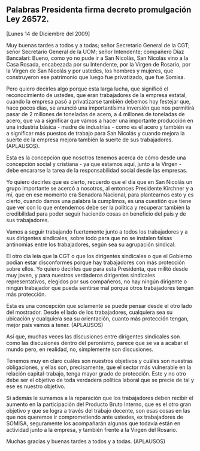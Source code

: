 Palabras Presidenta firma decreto promulgación Ley 26572.
---------------------------------------------------------

[Lunes 14 de Diciembre del 2009]

Muy buenas tardes a todos y a todas; señor Secretario General de la CGT;
señor Secretario General de la UOM; señor Intendente; compañero Díaz
Bancalari: Bueno, como yo no pude ir a San Nicolás, San Nicolás vino a
la Casa Rosada, encabezada por su Intendente, por la Virgen de Rosario,
por la Virgen de San Nicolás y por ustedes, los hombres y mujeres, que
construyeron ese patrimonio que luego fue privatizado, que fue Somisa.

Pero quiero decirles algo porque esta larga lucha, que significó el
reconocimiento de ustedes, que eran trabajadores de la empresa estatal,
cuando la empresa pasó a privatizarse tambièn debemos hoy festejar que,
hace pocos días, se anunció una importantísima inversión que nos
permitirá pasar de 2 millones de toneladas de acero, a 4 millones de
toneladas de acero, que va a significar que vamos a hacer una importante
producción en una industria básica - madre de industrias - como es el
acero y también va a significar más puestos de trabajo para San Nicolás
y cuando mejora la suerte de la empresa mejora también la suerte de sus
trabajadores. (APLAUSOS).

Esta es la concepción que nosotros tenemos acerca de cómo desde una
concepción social y cristiana - ya que estamos aquí, junto a la Virgen -
debe encararse la tarea de la responsabilidad social desde las empresas.

Yo quiero decirles que es cierto, recuerdo que el día que en San Nicolás
un grupo importante se acercó a nosotros, al entonces Presidente
Kirchner y a mí, que en ese momento era Senadora Nacional, para
plantearnos esto y es cierto, cuando damos una palabra la cumplimos, es
una cuestión que tiene que ver con lo que entendemos debe ser la
política y recuperar también la credibilidad para poder seguir haciendo
cosas en beneficio del país y de sus trabajadores. 

Vamos a seguir trabajando fuertemente junto a todos los trabajadores y a
sus dirigentes sindicales, sobre todo para que no se instalen falsas
antinomias entre los trabajadores, según sea su agrupación sindical.

El otro día leía que la CGT o que los dirigentes sindicales o que el
Gobierno podían estar disconformes porque hay trabajadores con más
protección sobre ellos. Yo quiero decirles que para esta Presidenta, que
militó desde muy joven, y para nuestros verdaderos dirigentes sindicales
representativos, elegidos por sus compañeros, no hay ningún dirigente o
ningún trabajador que pueda sentirse mal porque otros trabajadores
tengan más protección.

Esta es una concepción que solamente se puede pensar desde el otro lado
del mostrador. Desde el lado de los trabajadores, cualquiera sea su
ubicación y cualquiera sea su orientación, cuanto más protección tengan,
mejor país vamos a tener. (APLAUSOS)

Así que, muchas veces las discusiones entre dirigentes sindicales son
como las discusiones dentro del peronismo, parece que se va a acabar el
mundo pero, en realidad, no, simplemente son discusiones.

Tenemos muy en claro cuáles son nuestros objetivos y cuáles son nuestras
obligaciones, y ellas son, precisamente, que el sector más vulnerable en
la relación capital-trabajo, tenga mayor grado de protección. Este y no
otro debe ser el objetivo de toda verdadera política laboral que se
precie de tal y ese es nuestro objetivo.

Si además le sumamos a la reparación que los trabajadores deben recibir
el aumento en la participación del Producto Bruto Interno, que es el
otro gran objetivo y que se logra a través del trabajo decente, son esas
cosas en las que nos queremos ir comprometiendo ante ustedes, ex
trabajadores de SOMISA, seguramente los acompañarán algunos que todavía
están en actividad junto a la empresa, y también frente a la Virgen del
Rosario.

Muchas gracias y buenas tardes a todos y a todas. (APLAUSOS)
